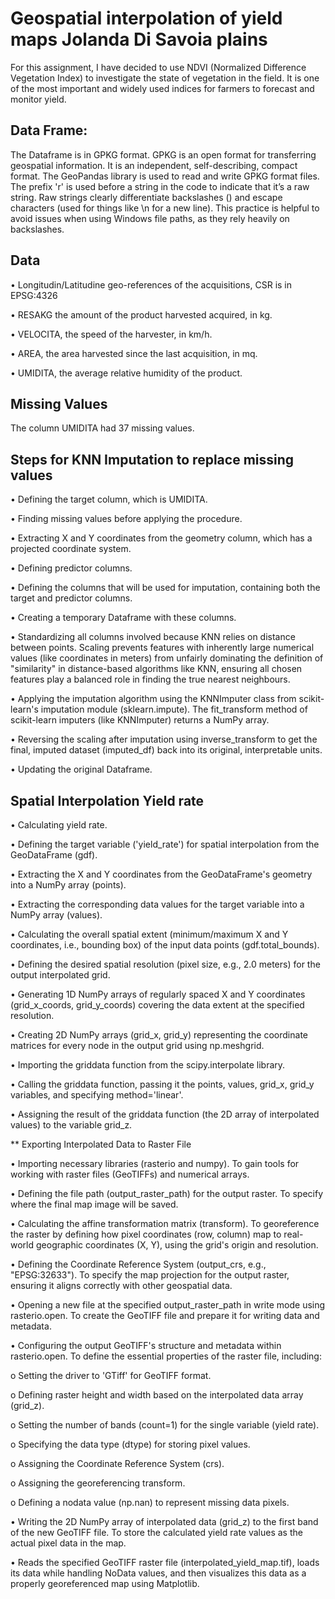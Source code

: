 # Geospatial interpolation of yield maps Jolanda Di Savoia plains
For this assignment, I have decided to use NDVI (Normalized Difference Vegetation Index) to investigate the state of vegetation in the field. It is one of the most important and widely used indices for farmers to forecast and monitor yield.
## Data Frame:
The Dataframe is in GPKG format. GPKG is an open format for transferring geospatial information. It is an independent, self-describing, compact format. The GeoPandas library is used to read and write GPKG format files.
The prefix 'r' is used before a string in the code to indicate that it’s a raw string. Raw strings clearly differentiate backslashes () and escape characters (used for things like \n for a new line). This practice is helpful to avoid issues when using Windows file paths, as they rely heavily on backslashes.
## Data 
•	Longitudin/Latitudine geo-references of the acquisitions, CSR is in EPSG:4326

•	RESAKG the amount of the product harvested acquired, in kg.

•	VELOCITA, the speed of the harvester, in km/h.

•	AREA, the area harvested since the last acquisition, in mq.

•	UMIDITA, the average relative humidity of the product.
## Missing Values
The column UMIDITA had 37 missing values.
## Steps for KNN Imputation to replace missing values
•	Defining the target column, which is UMIDITA. 

•	Finding missing values before applying the procedure. 

•	Extracting X and Y coordinates from the geometry column, which has a projected coordinate system. 

•	Defining predictor columns. 

•	Defining the columns that will be used for imputation, containing both the target and predictor columns. 

•	Creating a temporary Dataframe with these columns. 

•	Standardizing all columns involved because KNN relies on distance between points. Scaling prevents features with inherently large numerical values (like coordinates in meters) from unfairly dominating the definition of "similarity" in distance-based algorithms like KNN, ensuring all chosen features play a balanced role in finding the true nearest neighbours.

•	Applying the imputation algorithm using the KNNImputer class from scikit-learn's imputation module (sklearn.impute). The fit_transform method of scikit-learn imputers (like KNNImputer) returns a NumPy array. 

•	Reversing the scaling after imputation using inverse_transform to get the final, imputed dataset (imputed_df) back into its original, interpretable units.

•	Updating the original Dataframe.
## Spatial Interpolation Yield rate
•	Calculating yield rate.

•	Defining the target variable ('yield_rate') for spatial interpolation from the GeoDataFrame (gdf). 

•	Extracting the X and Y coordinates from the GeoDataFrame's geometry into a NumPy array (points). 

•	Extracting the corresponding data values for the target variable into a NumPy array (values). 

•	Calculating the overall spatial extent (minimum/maximum X and Y coordinates, i.e., bounding box) of the input data points (gdf.total_bounds). 

•	Defining the desired spatial resolution (pixel size, e.g., 2.0 meters) for the output interpolated grid. 

•	Generating 1D NumPy arrays of regularly spaced X and Y coordinates (grid_x_coords, grid_y_coords) covering the data extent at the specified resolution. 

•	Creating 2D NumPy arrays (grid_x, grid_y) representing the coordinate matrices for every node in the output grid using np.meshgrid. 

•	Importing the griddata function from the scipy.interpolate library. 

•	Calling the griddata function, passing it the points, values, grid_x, grid_y variables, and specifying method='linear'. 

•	Assigning the result of the griddata function (the 2D array of interpolated values) to the variable grid_z. 

** Exporting Interpolated Data to Raster File

•	Importing necessary libraries (rasterio and numpy). To gain tools for working with raster files (GeoTIFFs) and numerical arrays.

•	Defining the file path (output_raster_path) for the output raster. To specify where the final map image will be saved.

•	Calculating the affine transformation matrix (transform). To georeference the raster by defining how pixel coordinates (row, column) map to real-world geographic coordinates (X, Y), using the grid's origin and resolution.

•	Defining the Coordinate Reference System (output_crs, e.g., "EPSG:32633"). To specify the map projection for the output raster, ensuring it aligns correctly with other geospatial data.

•	Opening a new file at the specified output_raster_path in write mode using rasterio.open. To create the GeoTIFF file and prepare it for writing data and metadata.

•	Configuring the output GeoTIFF's structure and metadata within rasterio.open. To define the essential properties of the raster file, including: 

o	Setting the driver to 'GTiff' for GeoTIFF format.

o	Defining raster height and width based on the interpolated data array (grid_z).

o	Setting the number of bands (count=1) for the single variable (yield rate).

o	Specifying the data type (dtype) for storing pixel values.

o	Assigning the Coordinate Reference System (crs).

o	Assigning the georeferencing transform.

o	Defining a nodata value (np.nan) to represent missing data pixels.

•	Writing the 2D NumPy array of interpolated data (grid_z) to the first band of the new GeoTIFF file. To store the calculated yield rate values as the actual pixel data in the map.

•	Reads the specified GeoTIFF raster file (interpolated_yield_map.tif), loads its data while handling NoData values, and then visualizes this data as a properly georeferenced map using Matplotlib.





